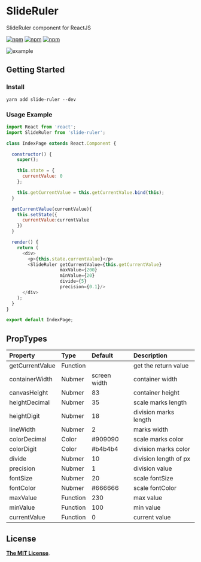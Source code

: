 # SlideRuler
SlideRuler component for ReactJS

[![npm](https://img.shields.io/npm/v/slide-ruler.svg)](https://www.npmjs.com/package/slide-ruler)
[![npm](https://img.shields.io/npm/dy/slide-ruler.svg)](https://www.npmjs.com/package/slide-ruler)
[![npm](https://img.shields.io/npm/l/slide-ruler.svg)](https://www.npmjs.com/package/slide-ruler)

![example](http://chuantu.biz/t6/198/1515223694x-1404758279.gif)

## Getting Started

### Install

```shell
yarn add slide-ruler --dev
```

### Usage Example

```javascript
import React from 'react';
import SlideRuler from 'slide-ruler';

class IndexPage extends React.Component {

  constructor() {
    super();

    this.state = {
      currentValue: 0
    };

    this.getCurrentValue = this.getCurrentValue.bind(this);
  }

  getCurrentValue(currentValue){
    this.setState({
      currentValue:currentValue
    })
  }

  render() {
    return (
      <div>
        <p>{this.state.currentValue}</p>
        <SlideRuler getCurrentValue={this.getCurrentValue}
                    maxValue={200}
                    minValue={20}
                    divide={5}
                    precision={0.1}/>
      </div>
    );
  }
}

export default IndexPage;

```

## PropTypes

| Property        | Type     | Default      | Description           |
| :-------------- | :------- | :----------- | :-------------------- |
| getCurrentValue | Function |              | get the return value  |
| containerWidth  | Nubmer   | screen width | container width       |
| canvasHeight    | Nubmer   | 83           | container height      |
| heightDecimal   | Nubmer   | 35           | scale marks length    |
| heightDigit     | Nubmer   | 18           | division marks length |
| lineWidth       | Nubmer   | 2            | marks width           |
| colorDecimal    | Color    | #909090      | scale marks color     |
| colorDigit      | Color    | #b4b4b4      | division marks color  |
| divide          | Nubmer   | 10           | division length of px |
| precision       | Nubmer   | 1            | division value        |
| fontSize        | Nubmer   | 20           | scale fontSize        |
| fontColor       | Nubmer   | #666666      | scale fontColor       |
| maxValue        | Function | 230          | max value             |
| minValue        | Function | 100          | min value             |
| currentValue    | Function | 0            | current value         |


## License

[**The MIT License**](http://opensource.org/licenses/MIT).